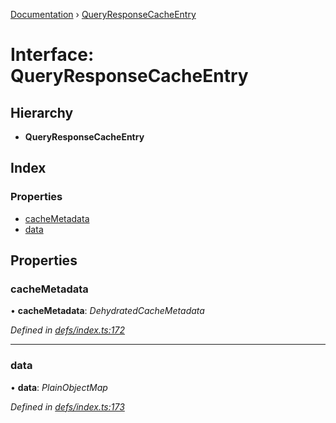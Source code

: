 [Documentation](../README.md) › [QueryResponseCacheEntry](queryresponsecacheentry.md)

# Interface: QueryResponseCacheEntry

## Hierarchy

* **QueryResponseCacheEntry**

## Index

### Properties

* [cacheMetadata](queryresponsecacheentry.md#cachemetadata)
* [data](queryresponsecacheentry.md#data)

## Properties

###  cacheMetadata

• **cacheMetadata**: *DehydratedCacheMetadata*

*Defined in [defs/index.ts:172](https://github.com/badbatch/graphql-box/blob/9a898ad/packages/cache-manager/src/defs/index.ts#L172)*

___

###  data

• **data**: *PlainObjectMap*

*Defined in [defs/index.ts:173](https://github.com/badbatch/graphql-box/blob/9a898ad/packages/cache-manager/src/defs/index.ts#L173)*
